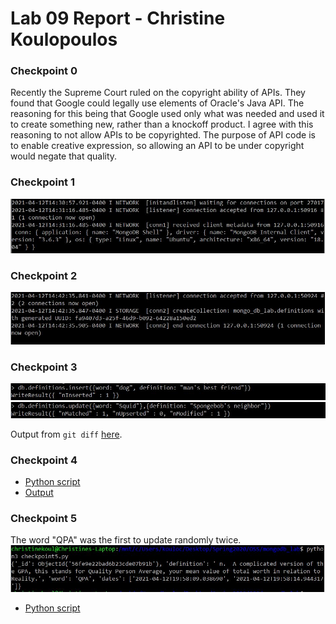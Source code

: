 # Lab 09 Report - Christine Koulopoulos

### Checkpoint 0

Recently the Supreme Court ruled on the copyright ability of APIs. They found that Google could legally use elements of Oracle's Java API. The reasoning for this being that Google used only what was needed and used it to create something new, rather than a knockoff product. I agree with this reasoning to not allow APIs to be copyrighted. The purpose of API code is to enable creative expression, so allowing an API to be under copyright would negate that quality.

### Checkpoint 1

![checkpoint1](images/checkpoint1.JPG)

### Checkpoint 2

![checkpoint2](images/checkpoint2.JPG)

### Checkpoint 3

![checkpoint3](images/checkpoint3a.JPG)
![checkpoint3](images/checkpoint3b.JPG)

Output from `git diff` [here](diff.txt).

### Checkpoint 4

- [Python script](checkpoint4.py)
- [Output](checkpoint4output.txt)

### Checkpoint 5

The word "QPA" was the first to update randomly twice.
![checkpoint5](images/checkpoint5.JPG)

- [Python script](checkpoint5.py)
